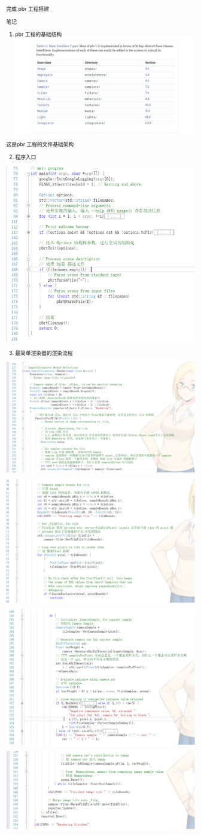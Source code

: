 
完成 pbr 工程搭建

笔记

1. pbr 工程的基础结构
![1](01_31/1.png)

这是pbr 工程的文件基础架构

2. 程序入口

![2](01_31/2.png)

3. 最简单渲染器的渲染流程

![3](01_31/3.png)

![4](01_31/4.png)

![5](01_31/5.png)

![6](01_31/6.png)


